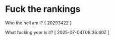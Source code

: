 # Fuck the rankings

Who the hell am I?
{ 20293422 }

What fucking year is it?
[ 2025-07-04T08:36:40Z ]
